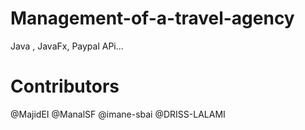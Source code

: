 # Management-of-a-travel-agency
Java , JavaFx, Paypal APi...

# Contributors
@MajidEI
@ManalSF
@imane-sbai
@DRISS-LALAMI
